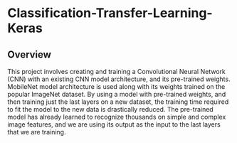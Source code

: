 # Classification-Transfer-Learning-Keras
## Overview
This project involves creating and training a Convolutional Neural Network (CNN) with an existing CNN model architecture, and its pre-trained weights. MobileNet model architecture is used along with its weights trained on the popular ImageNet dataset. By using a model with pre-trained weights, and then training just the last layers on a new dataset, the training time required to fit the model to the new data is drastically reduced. The pre-trained model has already learned to recognize thousands on simple and complex image features, and we are using its output as the input to the last layers that we are training.